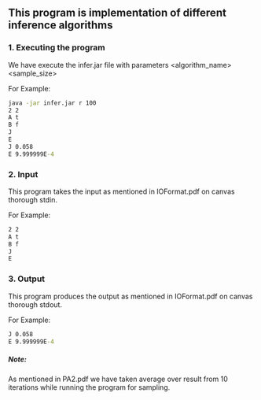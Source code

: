 ## This program is implementation of different inference algorithms

### 1. Executing the program
We have execute the infer.jar file with parameters \<algorithm_name\> \<sample_size\>

For Example:

```cmd
java -jar infer.jar r 100
2 2
A t
B f
J
E
J 0.058
E 9.999999E-4
```

### 2. Input
This program takes the input as mentioned in IOFormat.pdf on canvas thorough stdin.

For Example:
```cmd
2 2
A t
B f
J
E
```
### 3. Output
This program produces the output as mentioned in IOFormat.pdf on canvas thorough stdout.

For Example:
```cmd
J 0.058
E 9.999999E-4
```

##### Note:
As mentioned in PA2.pdf we have taken average over result from 10 iterations while running the program for sampling.
